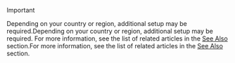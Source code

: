 > [!IMPORTANT]
> <span data-ttu-id="27c33-101">Depending on your country or region, additional setup may be required.</span><span class="sxs-lookup"><span data-stu-id="27c33-101">Depending on your country or region, additional setup may be required.</span></span> <span data-ttu-id="27c33-102">For more information, see the list of related articles in the [See Also](#see-also) section.</span><span class="sxs-lookup"><span data-stu-id="27c33-102">For more information, see the list of related articles in the [See Also](#see-also) section.</span></span>  
